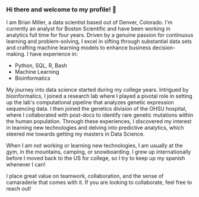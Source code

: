 ### Hi there and welcome to my profile! 👋

I am Brian Miller, a data scientist based out of Denver, Colorado. I'm currently an analyst for Boston Scientific and have been working in analytics full time for four years. Driven by a genuine passion for continuous learning and problem-solving, I excel in sifting through substantial data sets and crafting machine learning models to enhance business decision-making. I have experience in:  
* Python, SQL, R, Bash
* Machine Learning
* Bioinformatics

My journey into data science started during my college years. Intrigued by bioinformatics, I joined a research lab where I played a pivotal role in setting up the lab's computational pipeline that analyzes genetic expression sequencing data. I then joined the genetics division of the OHSU hospital, where I collaborated with post-docs to identify rare genetic mutations within the human population. Through these experiences, I discovered my interest in learning new technologies and delving into predictive analytics, which steered me towards getting my masters in Data Science.

When I am not working or learning new technologies, I am usually at the gym, in the mountains, camping, or snowboarding. I grew up internationally before I moved back to the US for college, so I try to keep up my spanish whenever I can! 

I place great value on teamwork, collaboration, and the sense of camaraderie that comes with it. If you are looking to collaborate, feel free to reach out!
